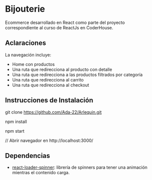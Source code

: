 # Bijouterie

Ecommerce desarrollado en React como parte del proyecto correspondiente al curso de ReactJs en CoderHouse.

## Aclaraciones
La navegación incluye:

-   Home con productos
-   Una ruta que redirecciona al producto con detalle
-   Una ruta que redirecciona a las productos filtrados por categoría
-   Una ruta que redirecciona al carrito
-   Una ruta que redirecciona al checkout

## Instrucciones de Instalación
git clone https://github.com/Ada-22/Arlequin.git

npm install

npm start

// Abrir navegador en http://localhost:3000/




## Dependencias

 - [react-loader-spinner](https://www.npmjs.com/package/react-loader-spinner):  librería de spinners para tener una animación mientras el contenido carga.

